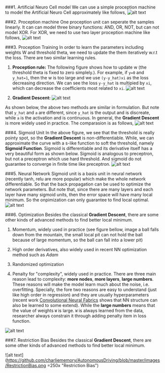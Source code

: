 ###1. Artificial Neuro Cell model
We can use a simple proception machine to model the Artificial Neuro Cell approximately like follows,
![alt text](https://github.com/charliememory/AutonomousDriving/blob/master/images/ANNmodel.png "ANN model")


###2. Proception machine
One proception unit can seperate the samples linearly. It can can model three binary functions: AND, OR, NOT, but can not model XOR. For XOR, we need to use two layer proception machine like follows,
![alt text](https://github.com/charliememory/AutonomousDriving/blob/master/images/PreceptronXOR.png "Preceptron XOR")


###3. Proception Training
In order to learn the parameters including weights W and threshold theta, we need to update the them iteratively w.r.t the loss. There are two similar learning rules.

1) **Proception rule:** The following figure shows how to update w (the threshold theta is fixed to zero simplely.). For example, if `y=0` and `y_hat=1`, then the w is too large and we use `(y-y_hat)xi` as the loss decreasing direction. We can see the loss `y-y_hat` is multipied by `xi`, which can decrease the coefficients most related to `xi`.
![alt text](https://github.com/charliememory/AutonomousDriving/blob/master/images/PreceptronTrain.png "Preceptron Train")

2) **Gradient Descent:** 
![alt text](https://github.com/charliememory/AutonomousDriving/blob/master/images/GradientDescent.png "Gradient Descent")

As shown below, the above two methods are similar in formulation. But note that `y_hat` and `a` are different, since `y_hat` is the output and is discreate, while `a` is the activation and is continuous. In general, the **Gradient Descent** is more widely used in practice. The comparasion is as follows,
![alt text](https://github.com/charliememory/AutonomousDriving/blob/master/images/Comparision.png "Comparision")


###4. Sigmoid Unit
In the above figure, we see that the threshold is really pointy spot, so the **Gradient Descent** is non-differentiable. While, we can approximate the curve with a s-like function to soft the threshold, namely **Sigmoid Function**. Sigmoid is differentiable and its derivative itself has a very beautiful form as shown below. Sigmoid is analogous to preceptron, but not a preceptron which use hard threshold. And sigmoid do not guarantee to converge in finite time like preceptron.
![alt text](https://github.com/charliememory/AutonomousDriving/blob/master/images/Sigmoid.png "Sigmoid")


###5. Neural Network
Sigmoid unit is a basis unit in neural network (recently tanh, relu are more popular) which make the whole network differentiable. So that the back propagation can be used to optimize the network parameters. But note that, since there are many layers and each layer have many sigmoid units, then the error space will have many local minimum. So the onpimization can only guarantee to find local optimal.
![alt text](https://github.com/charliememory/AutonomousDriving/blob/master/images/NeuralNetwork.png "Neural Network")


###6. Optimization
Besides the classical **Gradient Descent**, there are some other kinds of advanced methods to find better local minimum.

1) Momentum, widely used in practice (see figure bellow, image a ball falls down from the mountain, the small local pit can not hold the ball because of large momentum, so the ball can fall into a lower pit)

2) High order derivatives, also widely used in recent NN optimization method such as *Adam*

3) Randomized optimization

4) Penalty for "complexity", widely used in practice. There are three main reason lead to complexity: **more nodes**, **more layers**, **large numbers**. These reasons will make the model learn much about the noise, i.e. overfitting. Specially, the fore two reasons are easy to understand (just like high order in regression) and they are usually hyperparameters (recent work [Convolutional Neural Fabrics](https://github.com/shreyassaxena/convolutional-neural-fabrics) shows that NN structure can also be learned to some extend). While the **large numbers** means that the value of weights `W` is large. `W` is always learned from the data, researcher always constrain it through adding penalty item in loss function.

![alt text](https://github.com/charliememory/AutonomousDriving/blob/master/images/Optimization.png "Optimization")


###7. Restriction Bias 
Besides the classical **Gradient Descent**, there are some other kinds of advanced methods to find better local minimum.

![alt text](https://github.com/charliememory/AutonomousDriving/blob/master/images/RestrictionBias.png =250x "Restriction Bias")
